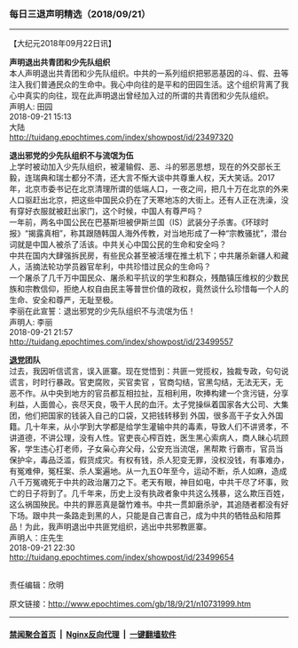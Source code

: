 ### 每日三退声明精选（2018/09/21）
------------------------

<p>【大纪元2018年09月22日讯】</p>
<p><strong>声明退出共青团和少先队组织</strong><br />
本人声明退出共青团和少先队组织。中共的一系列组织把邪恶基因的斗、假、丑等注入我们普通民众的生命中。我心中向往的是平和的田园生活。这个组织背离了我心中真实的向往，现在此声明退出曾经加入过的所谓的共青团和少先队组织。<br />
声明人: 田园<br />
2018-09-21 15:13<br />
大陆<br />
<a href="http://tuidang.epochtimes.com/index/showpost/id/23497320">http://tuidang.epochtimes.com/index/showpost/id/23497320</a></p>
<p><strong>退出邪党的少先队组织不与流氓为伍</strong><br />
上学时被动加入少先队组织，被灌输假、恶、斗的邪恶思想，现在的外交部长王毅，连瑞典和瑞士都分不清，还大言不惭大谈中共尊重人权，天大笑话。2017年，北京市委书记在北京清理所谓的低端人口，一夜之间，把几十万在北京的外来人口驱赶出北京，把这些中国民众扔在了天寒地冻的大街上。还有人正在洗澡，没有穿好衣服就被赶出家门，这个时候，中国人有尊严吗？<br />
一年前，两名中国公民在巴基斯坦被伊斯兰国（IS）武装分子杀害。《环球时报》“揭露真相”，称其跟随韩国人海外传教，对当地形成了一种“宗教骚扰”，潜台词就是中国人被杀了活该。中共关心中国公民的生命和安全吗？<br />
中共在国内大肆强拆民房，有些民众甚至被活埋在推土机下；中共屠杀新疆人和藏人，活摘法轮功学员器官牟利，中共珍惜过民众的生命吗？<br />
一个屠杀了几千万中国民众、屠杀和平抗议的学生和群众，残酷镇压维权的少数民族和宗教信仰，拒绝人权自由民主等普世价值的政权，竟然谈什么珍惜每一个人的生命、安全和尊严，无耻至极。<br />
李丽在此宣誓：退出邪党的少先队组织不与流氓为伍！<br />
声明人: 李丽<br />
2018-09-21 21:57<br />
<a href="http://tuidang.epochtimes.com/index/showpost/id/23499557">http://tuidang.epochtimes.com/index/showpost/id/23499557</a></p>
<p><strong><a href="http://www.epochtimes.com/gb/tag/%E9%80%80%E5%85%9A.html">退党</a>团队</strong><br />
过去，我因听信谎言，误入匪寨。现在觉悟到：共匪一党揽权，独裁专政，句句说谎言，时时行暴政。官吏腐败，买官卖官 ，官商勾结，官黑勾结，无法无天，无恶不作。从中央到地方的官员都互相拉扯，互相利用，吹捧构建一个贪污链，分享利益，人面兽心，丧尽天良，吸干人民的血汗。太子党操纵着国家各大公司、大集团，他们把国家的钱装入自己的口袋，又把钱转移到 外国，很多高干子女入外国籍。几十年来，从小学到大学都是给学生灌输中共的毒素，导致人们不讲贤孝，不讲道德，不讲公理，没有人性。官吏丧心榨百姓，医生黑心索病人，商人昧心坑顾客，学生违心打老师，子女枭心弃父母，公安充当流氓，黑帮欺 行霸市，官员当保护伞，毒品泛滥，假货成灾。有权有钱，杀人犯变无罪，没权没钱，有事难办，有冤难伸，冤枉案、杀人案遍地。从一九五O年至今，运动不断，杀人如麻，造成八千万冤魂死于中共的政治屠刀之下。老天有眼，神目如电，中共干尽了坏事，败亡的日子将到了。几千年来，历史上没有执政者象中共这么残暴，这么欺压百姓，这么祸国殃民。中共的罪恶真是罄竹难书。中共一贯卸磨杀驴，其追随者都没有好下场。跟中共一条路走到黑的人，只能是自己害自己，成为中共的牺牲品和陪葬品！为此，我声明退出中共匪党组织，逃出中共邪教匪寨。<br />
声明人：庄先生<br />
2018-09-21 22:30<br />
<a href="http://tuidang.epochtimes.com/index/showpost/id/23499654">http://tuidang.epochtimes.com/index/showpost/id/23499654</a></p>
<p><strong><br />
</strong> 责任编辑：欣明<strong><br />
</strong></p>

原文链接：http://www.epochtimes.com/gb/18/9/21/n10731999.htm


------------------------
#### [禁闻聚合首页](https://github.com/gfw-breaker/banned-news/blob/master/README.md) &nbsp;|&nbsp; [Nginx反向代理](https://github.com/gfw-breaker/open-proxy/blob/master/README.md) &nbsp;|&nbsp; [一键翻墙软件](https://github.com/gfw-breaker/nogfw/blob/master/README.md)